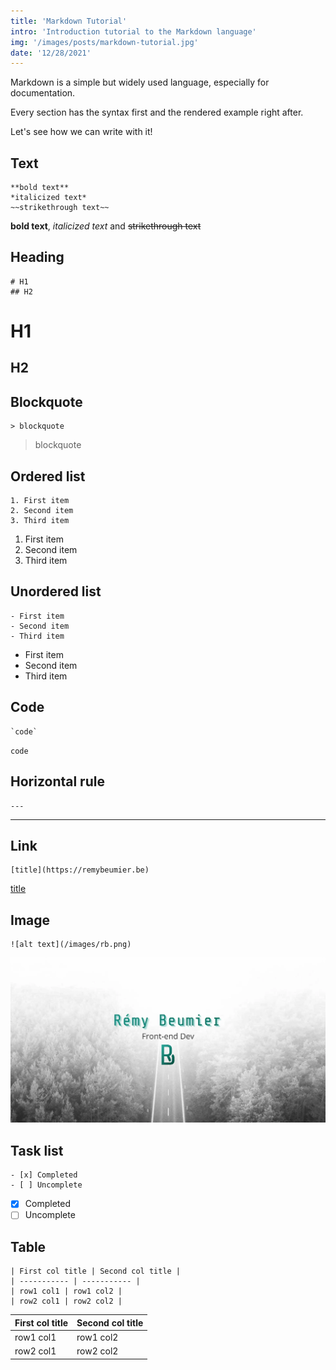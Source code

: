 ```yaml
---
title: 'Markdown Tutorial'
intro: 'Introduction tutorial to the Markdown language'
img: '/images/posts/markdown-tutorial.jpg'
date: '12/28/2021'
---
```


Markdown is a simple but widely used language, especially for documentation.

Every section has the syntax first and the rendered example right after. 

Let's see how we can write with it!

## Text
```
**bold text**
*italicized text*
~~strikethrough text~~
```
**bold text**, *italicized text* and ~~strikethrough text~~

## Heading
```
# H1
## H2
```
# H1
## H2

## Blockquote
```
> blockquote
```
> blockquote

## Ordered list
```
1. First item
2. Second item
3. Third item
```
1. First item
2. Second item
3. Third item

## Unordered list
```
- First item
- Second item
- Third item
```
- First item
- Second item
- Third item

## Code
```
`code`
```
`code`

## Horizontal rule
```
---
```
---

## Link
```
[title](https://remybeumier.be)
```
[title](https://remybeumier.be)

## Image
```
![alt text](/images/rb.png)
```
![alt text](/images/rb.png)

## Task list
```
- [x] Completed
- [ ] Uncomplete
```
- [x] Completed
- [ ] Uncomplete

## Table
```
| First col title | Second col title |
| ----------- | ----------- |
| row1 col1 | row1 col2 |
| row2 col1 | row2 col2 |
```
| First col title | Second col title |
| ----------- | ----------- |
| row1 col1 | row1 col2 |
| row2 col1 | row2 col2 |

